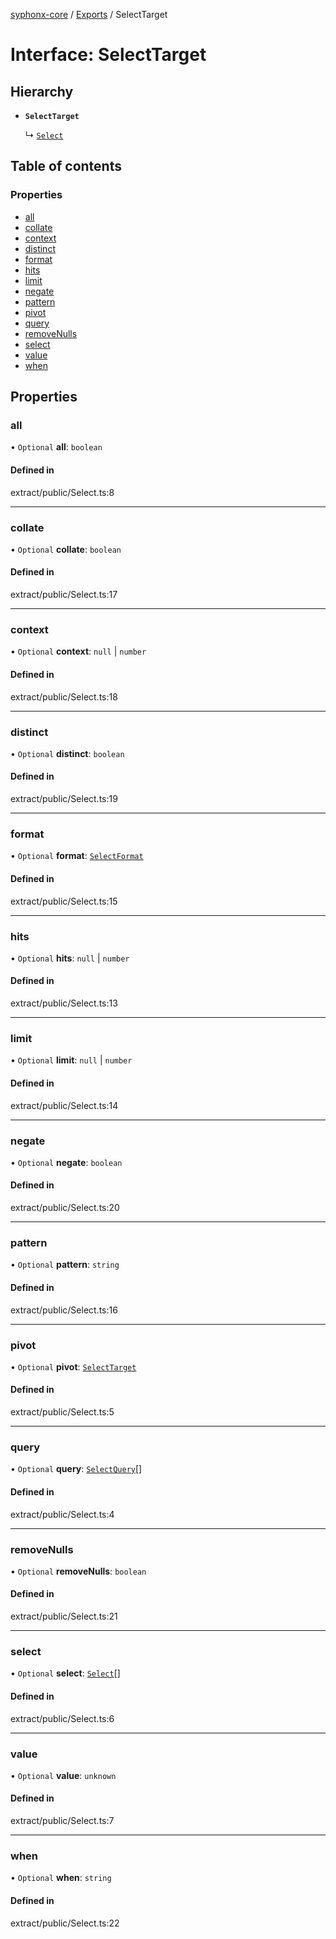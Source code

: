 [syphonx-core](../README.md) / [Exports](../modules.md) / SelectTarget

# Interface: SelectTarget

## Hierarchy

- **`SelectTarget`**

  ↳ [`Select`](Select.md)

## Table of contents

### Properties

- [all](SelectTarget.md#all)
- [collate](SelectTarget.md#collate)
- [context](SelectTarget.md#context)
- [distinct](SelectTarget.md#distinct)
- [format](SelectTarget.md#format)
- [hits](SelectTarget.md#hits)
- [limit](SelectTarget.md#limit)
- [negate](SelectTarget.md#negate)
- [pattern](SelectTarget.md#pattern)
- [pivot](SelectTarget.md#pivot)
- [query](SelectTarget.md#query)
- [removeNulls](SelectTarget.md#removenulls)
- [select](SelectTarget.md#select)
- [value](SelectTarget.md#value)
- [when](SelectTarget.md#when)

## Properties

### all

• `Optional` **all**: `boolean`

#### Defined in

extract/public/Select.ts:8

___

### collate

• `Optional` **collate**: `boolean`

#### Defined in

extract/public/Select.ts:17

___

### context

• `Optional` **context**: ``null`` \| `number`

#### Defined in

extract/public/Select.ts:18

___

### distinct

• `Optional` **distinct**: `boolean`

#### Defined in

extract/public/Select.ts:19

___

### format

• `Optional` **format**: [`SelectFormat`](../modules.md#selectformat)

#### Defined in

extract/public/Select.ts:15

___

### hits

• `Optional` **hits**: ``null`` \| `number`

#### Defined in

extract/public/Select.ts:13

___

### limit

• `Optional` **limit**: ``null`` \| `number`

#### Defined in

extract/public/Select.ts:14

___

### negate

• `Optional` **negate**: `boolean`

#### Defined in

extract/public/Select.ts:20

___

### pattern

• `Optional` **pattern**: `string`

#### Defined in

extract/public/Select.ts:16

___

### pivot

• `Optional` **pivot**: [`SelectTarget`](SelectTarget.md)

#### Defined in

extract/public/Select.ts:5

___

### query

• `Optional` **query**: [`SelectQuery`](../modules.md#selectquery)[]

#### Defined in

extract/public/Select.ts:4

___

### removeNulls

• `Optional` **removeNulls**: `boolean`

#### Defined in

extract/public/Select.ts:21

___

### select

• `Optional` **select**: [`Select`](Select.md)[]

#### Defined in

extract/public/Select.ts:6

___

### value

• `Optional` **value**: `unknown`

#### Defined in

extract/public/Select.ts:7

___

### when

• `Optional` **when**: `string`

#### Defined in

extract/public/Select.ts:22
